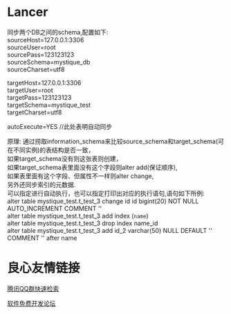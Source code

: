 # Lancer
同步两个DB之间的schema,配置如下:     
sourceHost=127.0.0.1:3306     
sourceUser=root     
sourcePass=123123123     
sourceSchema=mystique_db     
sourceCharset=utf8     

targetHost=127.0.0.1:3306     
targetUser=root     
targetPass=123123123     
targetSchema=mystique_test     
targetCharset=utf8     

autoExecute=YES //此处表明自动同步     

原理:
通过捞取information_schema来比较source_schema和target_schema(可在不同实例)的表结构是否一致，     
如果target_schema没有则这张表则创建，     
如果target_schema表里面没有这个字段则alter add(保证顺序),     
如果表里面有这个字段、但属性不一样则alter change,     
另外还同步索引的元数据.     
可以指定进行自动执行，也可以指定打印出对应的执行语句,语句如下所例:     
alter table mystique_test.t_test_3 change id id bigint(20) NOT NULL AUTO_INCREMENT COMMENT ''      
alter table mystique_test.t_test_3 add index (`name`)     
alter table mystique_test.t_test_3 drop index name_id     
alter table mystique_test.t_test_3 add id_2 varchar(50) NULL DEFAULT '' COMMENT '' after name     


 # 良心友情链接

[腾讯QQ群快速检索](http://u.720life.cn/s/8cf73f7c)

[软件免费开发论坛](http://u.720life.cn/s/bbb01dc0)
